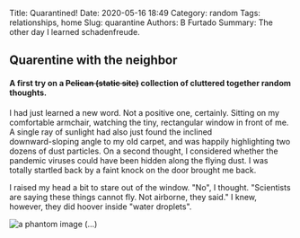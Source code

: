 Title: Quarantined!
Date: 2020-05-16 18:49
Category: random
Tags: relationships, home
Slug: quarantine
Authors: B Furtado
Summary: The other day I learned schadenfreude.

## Quarentine with the neighbor

#### A first try on a ~~Pelican (static site)~~ collection of cluttered together random thoughts.

I had just learned a new word. Not a positive one, certainly. Sitting on my comfortable armchair, watching the tiny, 
rectangular window in front of me. A single ray of sunlight had also just found the inclined  
downward-sloping angle to my old carpet, and was happily highlighting two dozens of dust particles. 
On a second thought, I considered whether the pandemic viruses could have been hidden along the flying dust. I was 
totally startled back by a faint knock on the door brought me back.

I raised my head a bit to stare out of the window. "No", I thought. "Scientists are saying these things cannot fly. Not
airborne, they said." I knew, however, they did hoover inside "water droplets".  

![a phantom image]({static}/images/logo.png)
(...)
